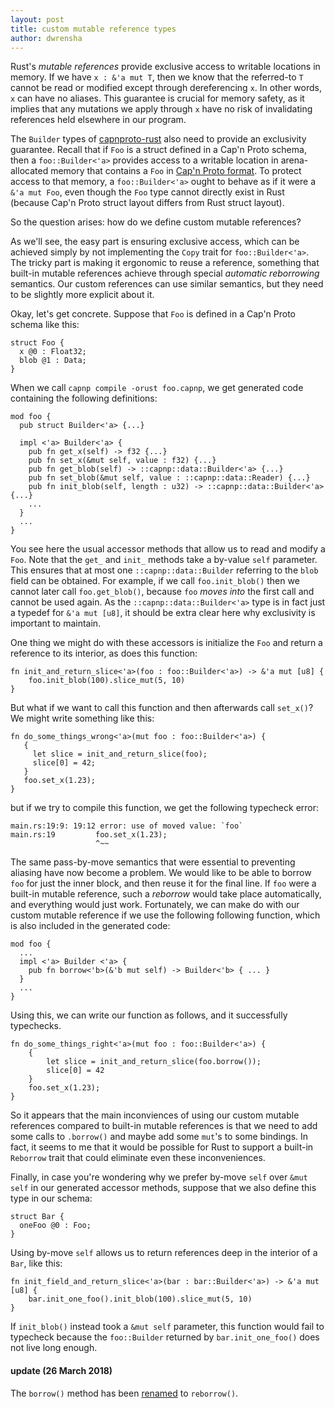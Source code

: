 ```yaml
---
layout: post
title: custom mutable reference types
author: dwrensha
---
```


Rust's *mutable references* provide exclusive access to writable locations in memory.
If we have `x : &'a mut T`,
then we know that the referred-to `T`
cannot be read or modified except through dereferencing `x`.
In other words, `x` can have no aliases.
This guarantee is
crucial for memory safety,
as it implies that
any mutations we apply through
`x` have no risk of invalidating references held
elsewhere in our program.


The `Builder` types
of [capnproto-rust](https://github.com/dwrensha/capnproto-rust)
also need to provide an exclusivity guarantee.
Recall that if `Foo` is a struct defined in a Cap'n Proto schema,
then a `foo::Builder<'a>`
provides access to a writable location
in arena-allocated memory that contains
a `Foo` in [Cap'n Proto format](https://kentonv.github.io/capnproto/encoding.html).
To protect access to that memory, a `foo::Builder<'a>` ought to behave
as if it were a `&'a mut Foo`,
even though the `Foo` type
cannot directly exist in Rust
(because Cap'n Proto struct layout
differs from Rust struct layout).

So the question arises: how do we define custom mutable references?

As we'll see, the easy part is ensuring exclusive access,
which can be achieved simply by not
implementing the `Copy` trait for `foo::Builder<'a>`.
The tricky part is making it ergonomic to reuse a reference,
something that built-in mutable references achieve through
special *automatic reborrowing* semantics. Our custom references
can use similar semantics, but they need to be slightly more explicit about it.

Okay, let's get concrete. Suppose that `Foo` is defined in a Cap'n Proto schema like this:

```
struct Foo {
  x @0 : Float32;
  blob @1 : Data;
}
```

When we call `capnp compile -orust foo.capnp`, we get generated code
containing the following definitions:

```
mod foo {
  pub struct Builder<'a> {...}

  impl <'a> Builder<'a> {
    pub fn get_x(self) -> f32 {...}
    pub fn set_x(&mut self, value : f32) {...}
    pub fn get_blob(self) -> ::capnp::data::Builder<'a> {...}
    pub fn set_blob(&mut self, value : ::capnp::data::Reader) {...}
    pub fn init_blob(self, length : u32) -> ::capnp::data::Builder<'a> {...}
    ...
  }
  ...
}
```

You see here the usual accessor methods that allow us to
read and modify a `Foo`.
Note that the `get_` and `init_` methods take a by-value `self`
parameter.
This ensures that at most one `::capnp::data::Builder` referring to the `blob` field
can be obtained.
For example, if we call `foo.init_blob()` then we cannot later call `foo.get_blob()`,
because `foo` *moves into* the first call
and cannot be used again.
As the `::capnp::data::Builder<'a>` type is in fact just a typedef for `&'a mut [u8]`,
it should be extra clear here why exclusivity is important to maintain.


One thing we might do with these accessors is
initialize the `Foo` and return a reference to its interior,
as does this function:

```
fn init_and_return_slice<'a>(foo : foo::Builder<'a>) -> &'a mut [u8] {
    foo.init_blob(100).slice_mut(5, 10)
}
```






But what if we want to call this function and
then afterwards call `set_x()`?
We might write something like this:

```
fn do_some_things_wrong<'a>(mut foo : foo::Builder<'a>) {
   {
     let slice = init_and_return_slice(foo);
     slice[0] = 42;
   }
   foo.set_x(1.23);
}
```
but if we try to compile this function, we get the following typecheck error:

```
main.rs:19:9: 19:12 error: use of moved value: `foo`
main.rs:19         foo.set_x(1.23);
                   ^~~
```

The same pass-by-move semantics that were essential to preventing
aliasing have now become a problem.
We would like to be
able to borrow `foo` for just the inner block,
and then reuse it for the final line.
If `foo` were a built-in mutable reference, such a *reborrow*
would take place automatically, and everything would just work.
Fortunately, we can make do with our custom mutable reference
if we use the following following function,
which is also included in the generated code:

```
mod foo {
  ...
  impl <'a> Builder <'a> {
    pub fn borrow<'b>(&'b mut self) -> Builder<'b> { ... }
  }
  ...
}
```

Using this, we can write our function as follows, and it successfully typechecks.

```
fn do_some_things_right<'a>(mut foo : foo::Builder<'a>) {
    {
        let slice = init_and_return_slice(foo.borrow());
        slice[0] = 42
    }
    foo.set_x(1.23);
}
```

So it appears that the main inconviences of using our custom mutable references
compared to built-in mutable references
is that we need to add some calls to `.borrow()` and maybe add some `mut`'s to some bindings.
In fact, it seems to me that it would be possible for Rust to support
a built-in `Reborrow` trait that could eliminate even these
inconveniences.


Finally, in case you're wondering why we prefer by-move `self` over `&mut self`
in our generated accessor methods, suppose that we also define this type in our schema:

```
struct Bar {
  oneFoo @0 : Foo;
}
```


Using by-move `self` allows us to return references deep in the interior of a `Bar`, like this:

```
fn init_field_and_return_slice<'a>(bar : bar::Builder<'a>) -> &'a mut [u8] {
    bar.init_one_foo().init_blob(100).slice_mut(5, 10)
}
```

If `init_blob()` instead took a `&mut self` parameter, this function would fail to typecheck
because the `foo::Builder` returned by `bar.init_one_foo()` does not live long enough.

#### update (26 March 2018) <a name="update"></a>
The `borrow()` method has been [renamed](https://github.com/capnproto/capnproto-rust/pull/91/commits/aafa9514c7ff37b0702d45b42bd129d6e39e99c8)
to `reborrow()`.

